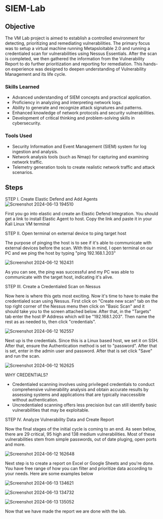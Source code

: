 # SIEM-Lab

## Objective

The VM Lab project is aimed to establish a controlled environment for detecting, prioritizing and remediating vulnerabilities. The primary focus was to setup a virtual machine running Metapsloitable 2.0 and running a credentialed scan for vulnerabilities using Nessus Essentials. After the scan is completed, we then gathered the information from the Vulnerability Report to do further prioritization and reporting for remediation. This hands-on experience was designed to deepen understanding of Vulnerability Management and its life cycle.

### Skills Learned

- Advanced understanding of SIEM concepts and practical application.
- Proficiency in analyzing and interpreting network logs.
- Ability to generate and recognize attack signatures and patterns.
- Enhanced knowledge of network protocols and security vulnerabilities.
- Development of critical thinking and problem-solving skills in cybersecurity.

### Tools Used

- Security Information and Event Management (SIEM) system for log ingestion and analysis.
- Network analysis tools (such as Nmap) for capturing and examining network traffic.
- Telemetry generation tools to create realistic network traffic and attack scenarios.

## Steps

STEP I. Create Elastic Defend and Add Agents
![Screenshot 2024-06-13 194510](https://github.com/Matike-Beseke/SIEM-Lab/assets/172703140/443ce52f-5ab2-4e9f-96c8-76669bf6a4ca)

First you go into elastic and create an Elastic Defend Integration. You should get a link to install Elastic Agent to host. Copy the link and paste it in your Kali Linux VM terminal



STEP II. Open terminal on external device to ping target host

The purpose of pinging the host is to see if it's able to communicate with external devices before the scan. With this in mind, I open terminal on our PC and we ping the host by typing "ping 192.168.1.203"

![Screenshot 2024-06-12 162431](https://github.com/Matike-Beseke/Vulnerability-Management-Lab/assets/172703140/393c4ed1-b6ba-4e36-a458-ac40d3d01adc)

As you can see, the ping was successful and my PC was able to communicate with the target host, indicating it's alive.

STEP III. Create a Credentialed Scan on Nessus

Now here is where this gets most exciting. Now it's time to have to make the credentialed scan using Nessus. First click on "Create new scan" tab on the top right corner of the Nessus menu then click on "Basic Scan" and it should take you to the screen attached below. After that, in the "Targets" tab enter the host IP Address which will be "192.168.1.203". Then name the rest as as needed to, then click "credentials".

![Screenshot 2024-06-12 162557](https://github.com/Matike-Beseke/Vulnerability-Management-Lab/assets/172703140/9fa7a78d-71a8-4f8f-8067-501008e5f6e5)

Next up is the credentials. Since this is a Linux based host, we set it on SSH. After that, ensure the Authentication method is set to "password". After that is set, enter in the admin user and password. After that is set click "Save" and run the scan.

![Screenshot 2024-06-12 162625](https://github.com/Matike-Beseke/Vulnerability-Management-Lab/assets/172703140/7ebfab69-38d3-4f83-9811-b495d8437f24)

WHY CREDENTIALS?
- Credentialed scanning involves using privileged credentials to conduct comprehensive vulnerability analysis and obtain accurate results by assessing systems and applications that are typically inaccessible without authentication.
- Uncredentialed scanning offers less precision but can still identify basic vulnerabilities that may be exploitable.

STEP IV. Analyze Vulnerability Data and Create Report

Now the final stages of the initial cycle is coming to an end. As seen below, there are 29 critical, 95 high and 138 medium vulnerabilities. Most of these vulnerabilities stem from simple passwords, out of date pluging, open ports and more.

![Screenshot 2024-06-12 162648](https://github.com/Matike-Beseke/Vulnerability-Management-Lab/assets/172703140/11eb4314-81cc-4d75-81fd-d98ad1aafca3)

Next step is to create a report on Excel or Google Sheets and you're done. You have free range of how you can filter and prioritize data according to your needs. Here are some examples below

![Screenshot 2024-06-13 134621](https://github.com/Matike-Beseke/Vulnerability-Management-Lab/assets/172703140/ca93b3f4-5972-4a3a-a00d-001c05cf0b90)

![Screenshot 2024-06-13 134732](https://github.com/Matike-Beseke/Vulnerability-Management-Lab/assets/172703140/c2924cea-e18c-4c76-a9cb-e5cb712068be)

![Screenshot 2024-06-13 135052](https://github.com/Matike-Beseke/Vulnerability-Management-Lab/assets/172703140/7930a0c6-6461-4de6-b7d0-7d2e83f1cf5e)

Now that we have made the report we are done with the lab.
